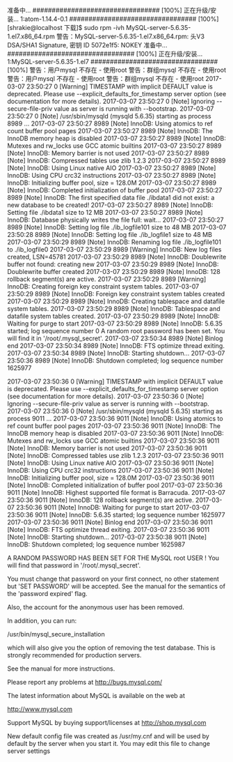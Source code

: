 准备中...                          ################################# [100%]
正在升级/安装...
   1:atom-1.14.4-0.1                  ################################# [100%]
[shrakie@localhost 下载]$ sudo rpm -ivh MySQL-server-5.6.35-1.el7.x86_64.rpm
警告：MySQL-server-5.6.35-1.el7.x86_64.rpm: 头V3 DSA/SHA1 Signature, 密钥 ID 5072e1f5: NOKEY
准备中...                          ################################# [100%]
正在升级/安装...
   1:MySQL-server-5.6.35-1.el7        ################################# [100%]
警告：用户mysql 不存在 - 使用root
警告：群组mysql 不存在 - 使用root
警告：用户mysql 不存在 - 使用root
警告：群组mysql 不存在 - 使用root
2017-03-07 23:50:27 0 [Warning] TIMESTAMP with implicit DEFAULT value is deprecated. Please use --explicit_defaults_for_timestamp server option (see documentation for more details).
2017-03-07 23:50:27 0 [Note] Ignoring --secure-file-priv value as server is running with --bootstrap.
2017-03-07 23:50:27 0 [Note] /usr/sbin/mysqld (mysqld 5.6.35) starting as process 8989 ...
2017-03-07 23:50:27 8989 [Note] InnoDB: Using atomics to ref count buffer pool pages
2017-03-07 23:50:27 8989 [Note] InnoDB: The InnoDB memory heap is disabled
2017-03-07 23:50:27 8989 [Note] InnoDB: Mutexes and rw_locks use GCC atomic builtins
2017-03-07 23:50:27 8989 [Note] InnoDB: Memory barrier is not used
2017-03-07 23:50:27 8989 [Note] InnoDB: Compressed tables use zlib 1.2.3
2017-03-07 23:50:27 8989 [Note] InnoDB: Using Linux native AIO
2017-03-07 23:50:27 8989 [Note] InnoDB: Using CPU crc32 instructions
2017-03-07 23:50:27 8989 [Note] InnoDB: Initializing buffer pool, size = 128.0M
2017-03-07 23:50:27 8989 [Note] InnoDB: Completed initialization of buffer pool
2017-03-07 23:50:27 8989 [Note] InnoDB: The first specified data file ./ibdata1 did not exist: a new database to be created!
2017-03-07 23:50:27 8989 [Note] InnoDB: Setting file ./ibdata1 size to 12 MB
2017-03-07 23:50:27 8989 [Note] InnoDB: Database physically writes the file full: wait...
2017-03-07 23:50:27 8989 [Note] InnoDB: Setting log file ./ib_logfile101 size to 48 MB
2017-03-07 23:50:28 8989 [Note] InnoDB: Setting log file ./ib_logfile1 size to 48 MB
2017-03-07 23:50:29 8989 [Note] InnoDB: Renaming log file ./ib_logfile101 to ./ib_logfile0
2017-03-07 23:50:29 8989 [Warning] InnoDB: New log files created, LSN=45781
2017-03-07 23:50:29 8989 [Note] InnoDB: Doublewrite buffer not found: creating new
2017-03-07 23:50:29 8989 [Note] InnoDB: Doublewrite buffer created
2017-03-07 23:50:29 8989 [Note] InnoDB: 128 rollback segment(s) are active.
2017-03-07 23:50:29 8989 [Warning] InnoDB: Creating foreign key constraint system tables.
2017-03-07 23:50:29 8989 [Note] InnoDB: Foreign key constraint system tables created
2017-03-07 23:50:29 8989 [Note] InnoDB: Creating tablespace and datafile system tables.
2017-03-07 23:50:29 8989 [Note] InnoDB: Tablespace and datafile system tables created.
2017-03-07 23:50:29 8989 [Note] InnoDB: Waiting for purge to start
2017-03-07 23:50:29 8989 [Note] InnoDB: 5.6.35 started; log sequence number 0
A random root password has been set. You will find it in '/root/.mysql_secret'.
2017-03-07 23:50:34 8989 [Note] Binlog end
2017-03-07 23:50:34 8989 [Note] InnoDB: FTS optimize thread exiting.
2017-03-07 23:50:34 8989 [Note] InnoDB: Starting shutdown...
2017-03-07 23:50:36 8989 [Note] InnoDB: Shutdown completed; log sequence number 1625977


2017-03-07 23:50:36 0 [Warning] TIMESTAMP with implicit DEFAULT value is deprecated. Please use --explicit_defaults_for_timestamp server option (see documentation for more details).
2017-03-07 23:50:36 0 [Note] Ignoring --secure-file-priv value as server is running with --bootstrap.
2017-03-07 23:50:36 0 [Note] /usr/sbin/mysqld (mysqld 5.6.35) starting as process 9011 ...
2017-03-07 23:50:36 9011 [Note] InnoDB: Using atomics to ref count buffer pool pages
2017-03-07 23:50:36 9011 [Note] InnoDB: The InnoDB memory heap is disabled
2017-03-07 23:50:36 9011 [Note] InnoDB: Mutexes and rw_locks use GCC atomic builtins
2017-03-07 23:50:36 9011 [Note] InnoDB: Memory barrier is not used
2017-03-07 23:50:36 9011 [Note] InnoDB: Compressed tables use zlib 1.2.3
2017-03-07 23:50:36 9011 [Note] InnoDB: Using Linux native AIO
2017-03-07 23:50:36 9011 [Note] InnoDB: Using CPU crc32 instructions
2017-03-07 23:50:36 9011 [Note] InnoDB: Initializing buffer pool, size = 128.0M
2017-03-07 23:50:36 9011 [Note] InnoDB: Completed initialization of buffer pool
2017-03-07 23:50:36 9011 [Note] InnoDB: Highest supported file format is Barracuda.
2017-03-07 23:50:36 9011 [Note] InnoDB: 128 rollback segment(s) are active.
2017-03-07 23:50:36 9011 [Note] InnoDB: Waiting for purge to start
2017-03-07 23:50:36 9011 [Note] InnoDB: 5.6.35 started; log sequence number 1625977
2017-03-07 23:50:36 9011 [Note] Binlog end
2017-03-07 23:50:36 9011 [Note] InnoDB: FTS optimize thread exiting.
2017-03-07 23:50:36 9011 [Note] InnoDB: Starting shutdown...
2017-03-07 23:50:38 9011 [Note] InnoDB: Shutdown completed; log sequence number 1625987




A RANDOM PASSWORD HAS BEEN SET FOR THE MySQL root USER !
You will find that password in '/root/.mysql_secret'.

You must change that password on your first connect,
no other statement but 'SET PASSWORD' will be accepted.
See the manual for the semantics of the 'password expired' flag.

Also, the account for the anonymous user has been removed.

In addition, you can run:

  /usr/bin/mysql_secure_installation

which will also give you the option of removing the test database.
This is strongly recommended for production servers.

See the manual for more instructions.

Please report any problems at http://bugs.mysql.com/

The latest information about MySQL is available on the web at

  http://www.mysql.com

Support MySQL by buying support/licenses at http://shop.mysql.com

New default config file was created as /usr/my.cnf and
will be used by default by the server when you start it.
You may edit this file to change server settings
